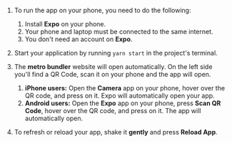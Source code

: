 1. To run the app on your phone, you need to do the following:
   1. Install **Expo** on your phone.
   2. Your phone and laptop must be connected to the same internet.
   3. You don't need an account on **Expo**.

2. Start your application by running `yarn start` in the project's terminal.

3. The **metro bundler** website will open automatically. On the left side you'll find a QR Code, scan it on your phone and the app will open.
   1. **iPhone users:** Open the **Camera** app on your phone, hover over the QR code, and press on it. Expo will automatically open your app.
   2. **Android users:** Open the **Expo** app on your phone, press **Scan QR Code**, hover over the QR code, and press on it. The app will automatically open.

4. To refresh or reload your app, shake it **gently** and press **Reload App**.
